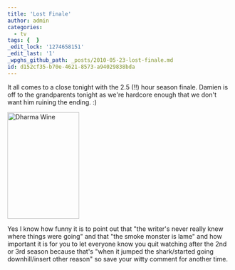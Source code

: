 ```yaml
---
title: 'Lost Finale'
author: admin
categories:
  - tv
tags: {  }
_edit_lock: '1274658151'
_edit_last: '1'
_wpghs_github_path: _posts/2010-05-23-lost-finale.md
id: d152cf35-b70e-4621-8573-a94029838bda
---
```

<p>It all comes to a close tonight with the 2.5 (!!) hour season finale.  Damien is off to the grandparents tonight as we're hardcore enough that we don't want him ruining the ending.  :)</p>
<p><a href="http://www.flickr.com/photos/lemon/4633787422/" class="tt-flickr tt-flickr-Small" title="Dharma Wine"><img class="aligncenter" src="http://farm5.static.flickr.com/4014/4633787422_7e036004cc_m.jpg" alt="Dharma Wine" width="161" height="240" /></a></p>
<p>Yes I know how funny it is to point out that "the writer's never really knew where things were going" and that "the smoke monster is lame" and how important it is for you to let everyone know you quit watching after the 2nd or 3rd season because that's "when it jumped the shark/started going downhill/insert other reason" so save your witty comment for another time.</p>
